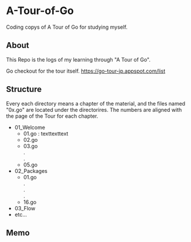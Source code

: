 # A-Tour-of-Go
Coding copys of A Tour of Go for studying myself. 


## About 
This Repo is the logs of my learning through "A Tour of Go".

Go checkout for the tour itself.
https://go-tour-jp.appspot.com/list

## Structure 
Every each directory means a chapter of the material, and the files named "0x.go" are located under the directorires.
The numbers are aligned with the page of the Tour for each chapter.

- 01_Welcome
  - 01.go : texttexttext
  - 02.go
  - 03.go  
  .   
  .   
  - 05.go
- 02_Packages
  - 01.go   
  .   
  .   
  .   
  - 16.go
- 03_Flow
- etc... 

## Memo
